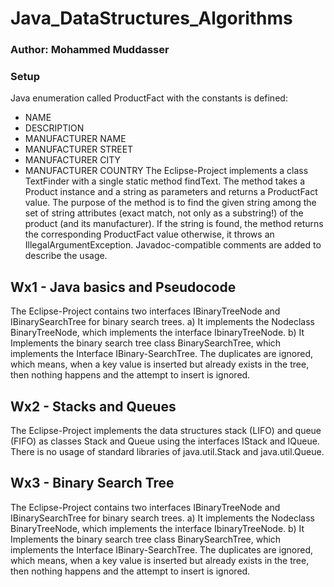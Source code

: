# Java_DataStructures_Algorithms

### Author: Mohammed Muddasser

### Setup
Java enumeration called ProductFact with the constants is defined:
- NAME
- DESCRIPTION
- MANUFACTURER NAME
- MANUFACTURER STREET
- MANUFACTURER CITY
- MANUFACTURER COUNTRY
The Eclipse-Project implements a class TextFinder with a single static method findText. The method takes a Product instance and a string as parameters and returns a ProductFact value. The purpose of the method is to find the given string among the set of string attributes (exact match, not only as a substring!) of the product (and its manufacturer). If the string is found, the method returns the corresponding ProductFact value otherwise, it throws an IllegalArgumentException. Javadoc-compatible comments are added to describe the usage.

## Wx1 - Java basics and Pseudocode
The Eclipse-Project contains two interfaces IBinaryTreeNode and IBinarySearchTree for binary search trees.
a) It implements the Nodeclass BinaryTreeNode, which implements the interface IbinaryTreeNode.
b) It Implements the binary search tree class BinarySearchTree, which implements the Interface IBinary-SearchTree. The duplicates are ignored, which means, when a key value is inserted but already exists in the tree, then nothing happens and the attempt to insert is ignored.

## Wx2 - Stacks and Queues
The Eclipse-Project implements the data structures stack (LIFO) and queue (FIFO) as classes Stack and Queue using the interfaces IStack and IQueue. There is no usage of standard libraries of java.util.Stack and java.util.Queue.

## Wx3 - Binary Search Tree
The Eclipse-Project contains two interfaces IBinaryTreeNode and IBinarySearchTree for binary search trees.
a) It implements the Nodeclass BinaryTreeNode, which implements the interface IbinaryTreeNode.
b) It Implements the binary search tree class BinarySearchTree, which implements the Interface IBinary-SearchTree. The duplicates are ignored, which means, when a key value is inserted but already exists in the tree, then nothing happens and the attempt to insert is ignored.